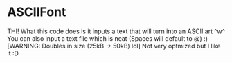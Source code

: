 # ASCIIFont
THI! What this code does is it inputs a text that will turn into an ASCII art ^w^ You can also input a text file which is neat (Spaces will default to @) :) [WARNING: Doubles in size (25kB -> 50kB) lol]
Not very optmized but I like it :D
